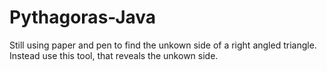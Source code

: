 # Pythagoras-Java

Still using paper and pen to find the unkown side of a right angled triangle. Instead use this tool, that reveals the unkown side.
